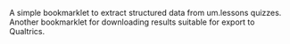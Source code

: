A simple bookmarklet to extract structured data from um.lessons quizzes. Another bookmarklet for downloading results suitable for export to Qualtrics.


